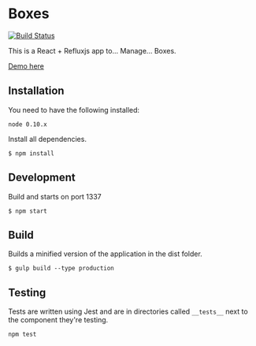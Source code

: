 # Boxes

[![Build Status](https://travis-ci.org/Nevon/react-reflux-demo.svg?branch=master)](https://travis-ci.org/Nevon/react-reflux-demo)

This is a React + Refluxjs app to... Manage... Boxes.

[Demo here](https://enigmatic-lake-7779.herokuapp.com)

## Installation

You need to have the following installed:

```
node 0.10.x
```


Install all dependencies.

```
$ npm install
```


## Development

Build and starts on port 1337

```
$ npm start
```

## Build

Builds a minified version of the application in the dist folder.

```
$ gulp build --type production
```

## Testing

Tests are written using Jest and are in directories called `__tests__` next to the component they're testing.

```
npm test
```
